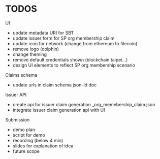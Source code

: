 # TODOS

UI
- update metadata URI for SBT
- update issuer form for SP org membership claim
- update icon for network (change from ethereum to filecoin)
- remove logo (dolphin)
- change theming
- remove default credentials shown (blockchain taipei...)
- design UI elements to reflect SP org membership scenario

Claims schema
- update urls in claim schema json-ld doc

Issuer API
- create api for issuer claim generation
  <to>_org_memebership_claim.json
- integrate issuer claim generation api with UI

Submission
- demo plan
- script for demo
- recording (below 4 min)
- slides for explanation of idea
- future scope
